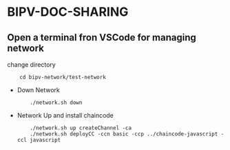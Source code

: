 # BIPV-DOC-SHARING

## Open a terminal fron VSCode for managing network

change directory

``` 
    cd bipv-network/test-network 
```

* Down Network
  ``` 
      ./network.sh down
  ```
* Network Up and install chaincode
  
  ``` 
      ./network.sh up createChannel -ca
      ./network.sh deployCC -ccn basic -ccp ../chaincode-javascript -ccl javascript
  ```

